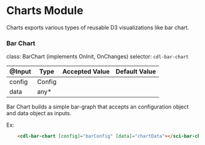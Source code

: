 # Charts Module

Charts exports various types of reusable D3 visualizations like bar chart.

### Bar Chart
class: BarChart (implements OnInit, OnChanges)
selector: `cdl-bar-chart`

| @Input       | Type                       | Accepted Value                 | Default Value |
| ---------    | -------------------------- | ------------------------------ | ------------- |
| config       | Config                   	|                                |           	 |
| data         | any*                       |                                |           	 |


Bar Chart builds a simple bar-graph that accepts an configuration object and data object as inputs.

Ex:
```html
    <cdl-bar-chart [config]="barConfig" [data]="chartData"></sci-bar-chart>
```
